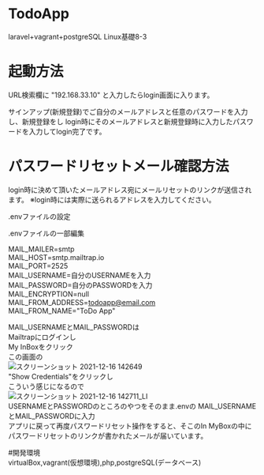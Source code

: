 # TodoApp
laravel+vagrant+postgreSQL Linux基礎8-3

# 起動方法
URL検索欄に "192.168.33.10" と入力したらlogin画面に入ります。

サインアップ(新規登録)でご自分のメールアドレスと任意のパスワードを入力し、新規登録をし
login時にそのメールアドレスと新規登録時に入力したパスワードを入力してlogin完了です。

# パスワードリセットメール確認方法
login時に決めて頂いたメールアドレス宛にメールリセットのリンクが送信されます。
※login時には実際に送られるアドレスを入力してください。

.envファイルの設定

.envファイルの一部編集

MAIL_MAILER=smtp<br>
MAIL_HOST=smtp.mailtrap.io<br>
MAIL_PORT=2525<br>
MAIL_USERNAME=自分のUSERNAMEを入力<br>
MAIL_PASSWORD=自分のPASSWORDを入力<br>
MAIL_ENCRYPTION=null<br>
MAIL_FROM_ADDRESS=todoapp@email.com<br>
MAIL_FROM_NAME="ToDo App"<br>

MAIL_USERNAMEとMAIL_PASSWORDは<br>Mailtrapにログインし<br>My InBoxをクリック<br>この画面の<br>
![スクリーンショット 2021-12-16 142649](https://user-images.githubusercontent.com/87398533/146313850-a0c0774f-161e-4b14-8332-dba5aef0c651.png)<br>
"Show Credentials"をクリックし<br>こういう感じになるので<br>
![スクリーンショット 2021-12-16 142711_LI](https://user-images.githubusercontent.com/87398533/146314075-53708781-887e-43eb-b2ec-cfe2815f52d9.jpg)<br>
USERNAMEとPASSWORDのところのやつをそのまま.envの MAIL_USERNAMEとMAIL_PASSWORDに入力<br>
アプリに戻って再度パスワードリセット操作をすると、そこのIn MyBoxの中にパスワードリセットのリンクが書かれたメールが届いています。

#開発環境<br>
virtualBox,vagrant(仮想環境),php,postgreSQL(データベース)
